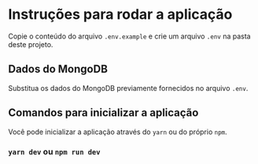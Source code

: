 # Instruções para rodar a aplicação

Copie o conteúdo do arquivo `.env.example` e crie um arquivo `.env` na pasta deste projeto.

## Dados do MongoDB

Substitua os dados do MongoDB previamente fornecidos no arquivo `.env`.

## Comandos para inicializar a aplicação

Você pode inicializar a aplicação através do `yarn` ou do próprio `npm`.

### `yarn dev` ou `npm run dev`
